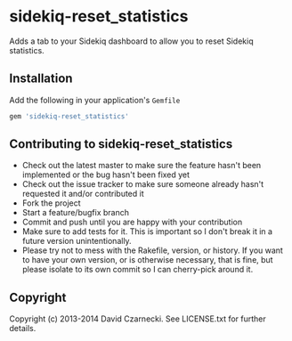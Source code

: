 # sidekiq-reset_statistics

Adds a tab to your Sidekiq dashboard to allow you to reset Sidekiq statistics.

## Installation

Add the following in your application's `Gemfile`

```ruby
gem 'sidekiq-reset_statistics'
```

## Contributing to sidekiq-reset_statistics

* Check out the latest master to make sure the feature hasn't been implemented or the bug hasn't been fixed yet
* Check out the issue tracker to make sure someone already hasn't requested it and/or contributed it
* Fork the project
* Start a feature/bugfix branch
* Commit and push until you are happy with your contribution
* Make sure to add tests for it. This is important so I don't break it in a future version unintentionally.
* Please try not to mess with the Rakefile, version, or history. If you want to have your own version, or is otherwise necessary, that is fine, but please isolate to its own commit so I can cherry-pick around it.

## Copyright

Copyright (c) 2013-2014 David Czarnecki. See LICENSE.txt for further details.
